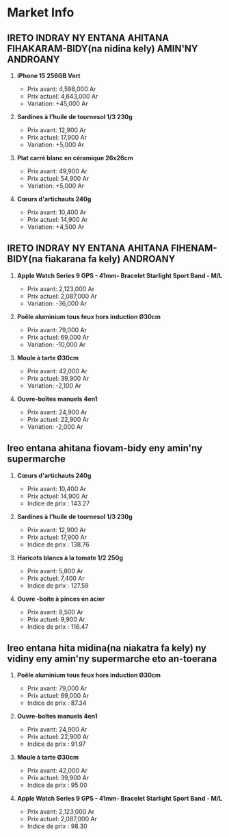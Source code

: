 # Market Info

## IRETO INDRAY NY ENTANA AHITANA FIHAKARAM-BIDY(na nidina kely) AMIN'NY ANDROANY

1. **iPhone 15 256GB Vert**
   - Prix avant: 4,598,000 Ar
   - Prix actuel: 4,643,000 Ar
   - Variation: +45,000 Ar

2. **Sardines à l'huile de tournesol 1/3 230g**
   - Prix avant: 12,900 Ar
   - Prix actuel: 17,900 Ar
   - Variation: +5,000 Ar

3. **Plat carré blanc en céramique 26x26cm**
   - Prix avant: 49,900 Ar
   - Prix actuel: 54,900 Ar
   - Variation: +5,000 Ar

4. **Cœurs d'artichauts 240g**
   - Prix avant: 10,400 Ar
   - Prix actuel: 14,900 Ar
   - Variation: +4,500 Ar

## IRETO INDRAY NY ENTANA AHITANA FIHENAM-BIDY(na fiakarana fa kely) ANDROANY

1. **Apple Watch Series 9 GPS - 41mm- Bracelet Starlight Sport Band - M/L**
   - Prix avant: 2,123,000 Ar
   - Prix actuel: 2,087,000 Ar
   - Variation: -36,000 Ar

2. **Poêle aluminium tous feux hors induction  Ø30cm**
   - Prix avant: 79,000 Ar
   - Prix actuel: 69,000 Ar
   - Variation: -10,000 Ar

3. **Moule à tarte Ø30cm**
   - Prix avant: 42,000 Ar
   - Prix actuel: 39,900 Ar
   - Variation: -2,100 Ar

4. **Ouvre-boîtes manuels 4en1**
   - Prix avant: 24,900 Ar
   - Prix actuel: 22,900 Ar
   - Variation: -2,000 Ar

## Ireo entana ahitana fiovam-bidy eny amin'ny supermarche

1. **Cœurs d'artichauts 240g**
   - Prix avant: 10,400 Ar
   - Prix actuel: 14,900 Ar
   - Indice de prix : 143.27

2. **Sardines à l'huile de tournesol 1/3 230g**
   - Prix avant: 12,900 Ar
   - Prix actuel: 17,900 Ar
   - Indice de prix : 138.76

3. **Haricots blancs à la tomate 1/2 250g**
   - Prix avant: 5,800 Ar
   - Prix actuel: 7,400 Ar
   - Indice de prix : 127.59

4. **Ouvre -boite à pinces en acier**
   - Prix avant: 8,500 Ar
   - Prix actuel: 9,900 Ar
   - Indice de prix : 116.47

## Ireo entana hita midina(na niakatra fa kely) ny vidiny eny amin'ny supermarche eto an-toerana

1. **Poêle aluminium tous feux hors induction  Ø30cm**
   - Prix avant: 79,000 Ar
   - Prix actuel: 69,000 Ar
   - Indice de prix : 87.34

2. **Ouvre-boîtes manuels 4en1**
   - Prix avant: 24,900 Ar
   - Prix actuel: 22,900 Ar
   - Indice de prix : 91.97

3. **Moule à tarte Ø30cm**
   - Prix avant: 42,000 Ar
   - Prix actuel: 39,900 Ar
   - Indice de prix : 95.00

4. **Apple Watch Series 9 GPS - 41mm- Bracelet Starlight Sport Band - M/L**
   - Prix avant: 2,123,000 Ar
   - Prix actuel: 2,087,000 Ar
   - Indice de prix : 98.30

